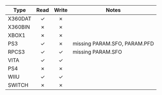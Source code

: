 | Type | Read | Write | Notes |
| ---- | :--: | :---: | ----- |
| X360DAT  | ✓ | ✗ |	|
| X360BIN  | ✗ | ✗ |	|
| XBOX1	   | ✗ | ✗ |	|
| PS3	   | ✓ | ✗ | missing PARAM.SFO, PARAM.PFD |
| RPCS3	   | ✓ | ✓ | missing PARAM.SFO |
| VITA	   | ✓ | ✓ |	|
| PS4	   | ✗ | ✗ |	|
| WIIU	   | ✓ | ✓ |	|
| SWITCH   | ✗ | ✗ |	|






